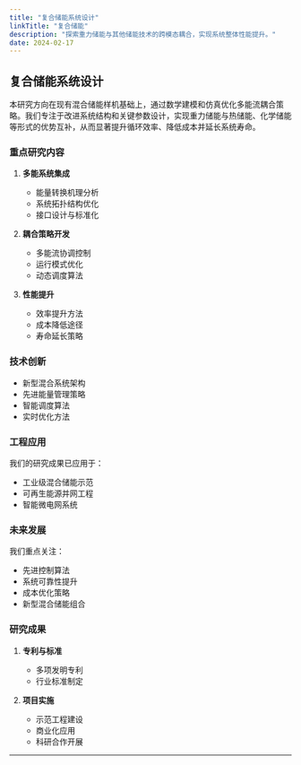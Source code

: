 ```yaml
---
title: "复合储能系统设计"
linkTitle: "复合储能"
description: "探索重力储能与其他储能技术的跨模态耦合，实现系统整体性能提升。"
date: 2024-02-17
---
```


## 复合储能系统设计

本研究方向在现有混合储能样机基础上，通过数学建模和仿真优化多能流耦合策略。我们专注于改进系统结构和关键参数设计，实现重力储能与热储能、化学储能等形式的优势互补，从而显著提升循环效率、降低成本并延长系统寿命。

### 重点研究内容

1. **多能系统集成**
   - 能量转换机理分析
   - 系统拓扑结构优化
   - 接口设计与标准化

2. **耦合策略开发**
   - 多能流协调控制
   - 运行模式优化
   - 动态调度算法

3. **性能提升**
   - 效率提升方法
   - 成本降低途径
   - 寿命延长策略

### 技术创新

- 新型混合系统架构
- 先进能量管理策略
- 智能调度算法
- 实时优化方法

### 工程应用

我们的研究成果已应用于：
- 工业级混合储能示范
- 可再生能源并网工程
- 智能微电网系统

### 未来发展

我们重点关注：
- 先进控制算法
- 系统可靠性提升
- 成本优化策略
- 新型混合储能组合

### 研究成果

1. **专利与标准**
   - 多项发明专利
   - 行业标准制定

2. **项目实施**
   - 示范工程建设
   - 商业化应用
   - 科研合作开展
---


